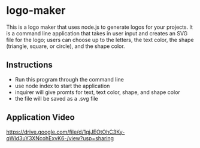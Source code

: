 # logo-maker
This is a logo maker that uses node.js to generate logos for your projects. It is a command line application that takes in user input and creates an SVG file for the logo; users can choose up to the letters, the text color, the shape (triangle, square, or circle), and the shape color.
## Instructions
- Run this program through the command line
- use node index to start the application 
- inquirer will give promts for text, text color, shape, and shape color
- the file will be saved as a .svg file
## Application Video 
https://drive.google.com/file/d/1qjJEOtOhC3Ky-qWld3uY3XNcohExvK6-/view?usp=sharing
